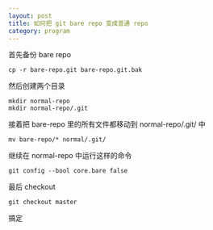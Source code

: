```yaml
---
layout: post
title: 如何把 git bare repo 变成普通 repo
category: program
---
```


首先备份 bare repo

~~~
cp -r bare-repo.git bare-repo.git.bak
~~~

然后创建两个目录

~~~
mkdir normal-repo
mkdir normal-repo/.git
~~~

接着把 bare-repo 里的所有文件都移动到 normal-repo/.git/ 中

~~~
mv bare-repo/* normal/.git/
~~~

继续在 normal-repo 中运行这样的命令

~~~
git config --bool core.bare false
~~~

最后 checkout

~~~
git checkout master
~~~

搞定

